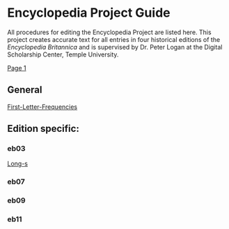 # Encyclopedia Project Guide

All procedures for editing the Encyclopedia Project are listed here. This project creates accurate text for all entries in four historical editions of the *Encyclopedia Britannica* and is supervised by Dr. Peter Logan at the Digital Scholarship Center, Temple University.

[Page 1](test.md)

## General
[First-Letter-Frequencies](general/First-Letter-Frequencies)
    
## Edition specific:

### eb03

[Long-s](eb03/Long-s.md)

### eb07

### eb09

### eb11
